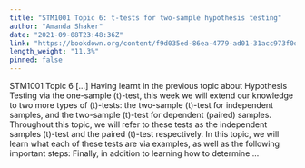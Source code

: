```yaml
---
title: "STM1001 Topic 6: t-tests for two-sample hypothesis testing"
author: "Amanda Shaker"
date: "2021-09-08T23:48:36Z"
link: "https://bookdown.org/content/f9d035ed-86ea-4779-ad01-31acc973f0dd/"
length_weight: "11.3%"
pinned: false
---
```


STM1001 Topic 6 [...] Having learnt in the previous topic about Hypothesis Testing via the one-sample \(t\)-test, this week we will extend our knowledge to two more types of \(t\)-tests: the two-sample \(t\)-test for independent samples, and the two-sample \(t\)-test for dependent (paired) samples. Throughout this topic, we will refer to these tests as the independent samples \(t\)-test and the paired \(t\)-test respectively. In this topic, we will learn what each of these tests are via examples, as well as the following important steps: Finally, in addition to learning how to determine ...
